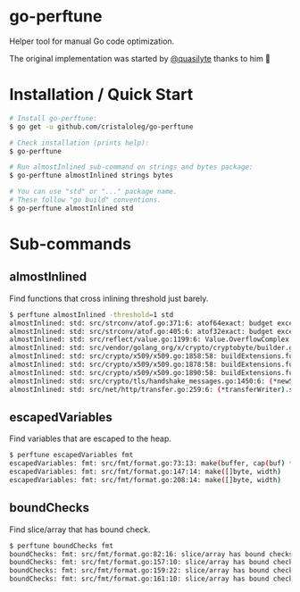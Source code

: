 # go-perftune

Helper tool for manual Go code optimization.

The original implementation was started by [@quasilyte](https://github.com/quasilyte) thanks to him :tada:

# Installation / Quick Start

```bash
# Install go-perftune:
$ go get -u github.com/cristaloleg/go-perftune

# Check installation (prints help):
$ go-perftune

# Run almostInlined sub-command on strings and bytes package:
$ go-perftune almostInlined strings bytes

# You can use "std" or "..." package name.
# These follow "go build" conventions.
$ go-perftune almostInlined std
```

# Sub-commands

## almostInlined

Find functions that cross inlining threshold just barely.

```bash
$ perftune almostInlined -threshold=1 std
almostInlined: std: src/strconv/atof.go:371:6: atof64exact: budget exceeded by 1
almostInlined: std: src/strconv/atof.go:405:6: atof32exact: budget exceeded by 1
almostInlined: std: src/reflect/value.go:1199:6: Value.OverflowComplex: budget exceeded by 1
almostInlined: std: src/vendor/golang_org/x/crypto/cryptobyte/builder.go:77:6: (*Builder).AddUint16: budget exceeded by 1
almostInlined: std: src/crypto/x509/x509.go:1858:58: buildExtensions.func2.1.1: budget exceeded by 1
almostInlined: std: src/crypto/x509/x509.go:1878:58: buildExtensions.func2.3.1: budget exceeded by 1
almostInlined: std: src/crypto/x509/x509.go:1890:58: buildExtensions.func2.4.1: budget exceeded by 1
almostInlined: std: src/crypto/tls/handshake_messages.go:1450:6: (*newSessionTicketMsg).marshal: budget exceeded by 1
almostInlined: std: src/net/http/transfer.go:259:6: (*transferWriter).shouldSendContentLength: budget exceeded by 1
```

## escapedVariables

Find variables that are escaped to the heap.

```bash
$ perftune escapedVariables fmt
escapedVariables: fmt: src/fmt/format.go:73:13: make(buffer, cap(buf) * 2 + n)
escapedVariables: fmt: src/fmt/format.go:147:14: make([]byte, width)
escapedVariables: fmt: src/fmt/format.go:208:14: make([]byte, width)
```

## boundChecks

Find slice/array that has bound check.

```bash
$ perftune boundChecks fmt
boundChecks: fmt: src/fmt/format.go:82:16: slice/array has bound checks
boundChecks: fmt: src/fmt/format.go:157:10: slice/array has bound checks
boundChecks: fmt: src/fmt/format.go:159:22: slice/array has bound checks
boundChecks: fmt: src/fmt/format.go:161:10: slice/array has bound checks
```
